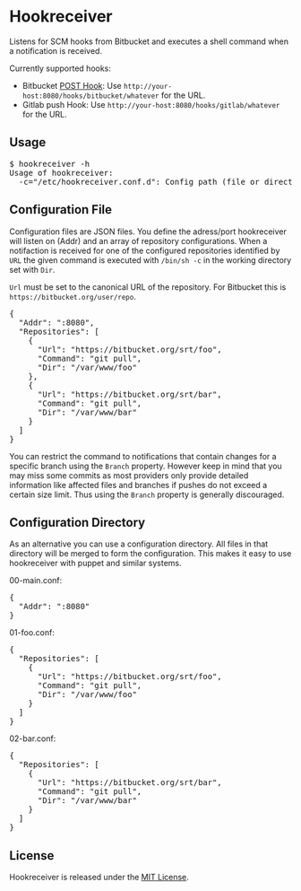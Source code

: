 Hookreceiver
============

Listens for SCM hooks from Bitbucket and executes a shell command when a notification is received.

Currently supported hooks:

* Bitbucket [POST Hook](https://confluence.atlassian.com/display/BITBUCKET/POST+hook+management):
  Use `http://your-host:8080/hooks/bitbucket/whatever` for the URL.
* Gitlab push Hook:
  Use `http://your-host:8080/hooks/gitlab/whatever` for the URL.

Usage
-----

<pre>
$ hookreceiver -h
Usage of hookreceiver:
  -c="/etc/hookreceiver.conf.d": Config path (file or directory)
</pre>


Configuration File
------------------

Configuration files are JSON files. You define the adress/port hookreceiver will listen on (Addr) and 
an array of repository configurations. When a notifaction is received for one of the configured
repositories identified by `URL` the given command is executed with `/bin/sh -c` in the
working directory set with `Dir`.

`Url` must be set to the canonical URL of the repository. For Bitbucket this is `https://bitbucket.org/user/repo`.

<pre>
{
  "Addr": ":8080",
  "Repositories": [
    {
      "Url": "https://bitbucket.org/srt/foo",
      "Command": "git pull",
      "Dir": "/var/www/foo"
    },
    {
      "Url": "https://bitbucket.org/srt/bar",
      "Command": "git pull",
      "Dir": "/var/www/bar"
    }
  ]
}
</pre>

You can restrict the command to notifications that contain changes for a specific branch using the `Branch` property.
However keep in mind that you may miss some commits as most providers only provide detailed information like
affected files and branches if pushes do not exceed a certain size limit. Thus using the `Branch` property is generally
discouraged.

Configuration Directory
-----------------------

As an alternative you can use a configuration directory. All files in that directory will be merged to 
form the configuration. This makes it easy to use hookreceiver with puppet and similar systems.

00-main.conf:
<pre>
{
  "Addr": ":8080"
}
</pre>

01-foo.conf:
<pre>
{
  "Repositories": [
    {
      "Url": "https://bitbucket.org/srt/foo",
      "Command": "git pull",
      "Dir": "/var/www/foo"
    }
  ]
}
</pre>

02-bar.conf:
<pre>
{
  "Repositories": [
    {
      "Url": "https://bitbucket.org/srt/bar",
      "Command": "git pull",
      "Dir": "/var/www/bar"
    }
  ]
}
</pre>

License
-------

Hookreceiver is released under the [MIT License](http://www.opensource.org/licenses/MIT).